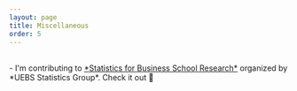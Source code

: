 ```yaml
---
layout: page
title: Miscellaneous
order: 5
---
```


<!--<p class="message">
  Hey there! This page is included as an example. Feel free to customize it for your own use upon downloading. Carry on!
</p>-->
<br>
- I'm contributing to <a href="https://uebs-stats-group.github.io/stats-tools/" target="_blank">*Statistics for Business School Research*</a> organized by *UEBS Statistics Group*. Check it out &#129488;
